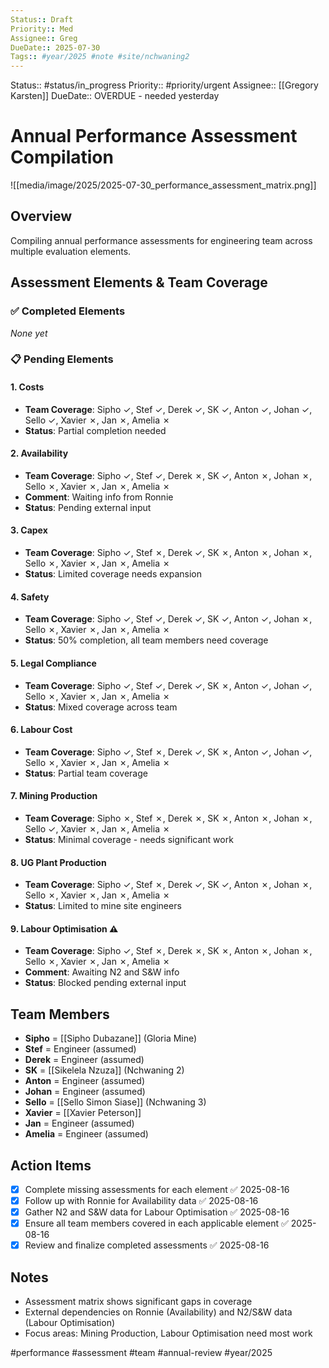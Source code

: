 ```yaml
---
Status:: Draft
Priority:: Med
Assignee:: Greg
DueDate:: 2025-07-30
Tags:: #year/2025 #note #site/nchwaning2
---
```


Status:: #status/in_progress
Priority:: #priority/urgent
Assignee:: [[Gregory Karsten]]
DueDate:: OVERDUE - needed yesterday

# Annual Performance Assessment Compilation

![[media/image/2025/2025-07-30_performance_assessment_matrix.png]]

## Overview
Compiling annual performance assessments for engineering team across multiple evaluation elements.

## Assessment Elements & Team Coverage

### ✅ Completed Elements
*None yet*

### 📋 Pending Elements

#### 1. **Costs** 
- **Team Coverage**: Sipho ✓, Stef ✓, Derek ✓, SK ✓, Anton ✓, Johan ✓, Sello ✓, Xavier ✗, Jan ✗, Amelia ✗
- **Status**: Partial completion needed

#### 2. **Availability**
- **Team Coverage**: Sipho ✓, Stef ✓, Derek ✗, SK ✓, Anton ✗, Johan ✗, Sello ✗, Xavier ✗, Jan ✗, Amelia ✗  
- **Comment**: Waiting info from Ronnie
- **Status**: Pending external input

#### 3. **Capex**
- **Team Coverage**: Sipho ✓, Stef ✗, Derek ✓, SK ✗, Anton ✗, Johan ✗, Sello ✗, Xavier ✗, Jan ✗, Amelia ✗
- **Status**: Limited coverage needs expansion

#### 4. **Safety**
- **Team Coverage**: Sipho ✓, Stef ✓, Derek ✓, SK ✓, Anton ✓, Johan ✗, Sello ✗, Xavier ✗, Jan ✗, Amelia ✗
- **Status**: 50% completion, all team members need coverage

#### 5. **Legal Compliance**
- **Team Coverage**: Sipho ✓, Stef ✓, Derek ✓, SK ✗, Anton ✓, Johan ✓, Sello ✗, Xavier ✗, Jan ✗, Amelia ✗
- **Status**: Mixed coverage across team

#### 6. **Labour Cost**
- **Team Coverage**: Sipho ✓, Stef ✗, Derek ✓, SK ✗, Anton ✓, Johan ✓, Sello ✗, Xavier ✗, Jan ✗, Amelia ✗
- **Status**: Partial team coverage

#### 7. **Mining Production**
- **Team Coverage**: Sipho ✗, Stef ✗, Derek ✗, SK ✗, Anton ✗, Johan ✗, Sello ✓, Xavier ✗, Jan ✗, Amelia ✗
- **Status**: Minimal coverage - needs significant work

#### 8. **UG Plant Production**
- **Team Coverage**: Sipho ✓, Stef ✗, Derek ✓, SK ✓, Anton ✗, Johan ✗, Sello ✗, Xavier ✗, Jan ✗, Amelia ✗
- **Status**: Limited to mine site engineers

#### 9. **Labour Optimisation** ⚠️
- **Team Coverage**: Sipho ✓, Stef ✗, Derek ✗, SK ✗, Anton ✗, Johan ✗, Sello ✗, Xavier ✗, Jan ✗, Amelia ✗
- **Comment**: Awaiting N2 and S&W info
- **Status**: Blocked pending external input

## Team Members
- **Sipho** = [[Sipho Dubazane]] (Gloria Mine)
- **Stef** = Engineer (assumed)
- **Derek** = Engineer (assumed) 
- **SK** = [[Sikelela Nzuza]] (Nchwaning 2)
- **Anton** = Engineer (assumed)
- **Johan** = Engineer (assumed)
- **Sello** = [[Sello Simon Siase]] (Nchwaning 3)
- **Xavier** = [[Xavier Peterson]]
- **Jan** = Engineer (assumed)
- **Amelia** = Engineer (assumed)

## Action Items
- [x] Complete missing assessments for each element ✅ 2025-08-16
- [x] Follow up with Ronnie for Availability data ✅ 2025-08-16
- [x] Gather N2 and S&W data for Labour Optimisation ✅ 2025-08-16
- [x] Ensure all team members covered in each applicable element ✅ 2025-08-16
- [x] Review and finalize completed assessments ✅ 2025-08-16

## Notes
- Assessment matrix shows significant gaps in coverage
- External dependencies on Ronnie (Availability) and N2/S&W data (Labour Optimisation)
- Focus areas: Mining Production, Labour Optimisation need most work

#performance #assessment #team #annual-review #year/2025